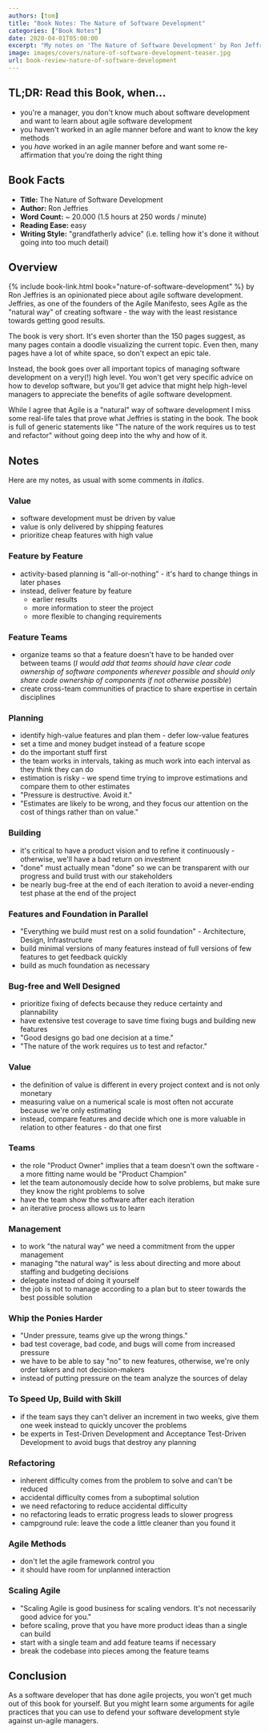 ```yaml
---
authors: [tom]
title: "Book Notes: The Nature of Software Development"
categories: ["Book Notes"]
date: 2020-04-01T05:00:00
excerpt: "My notes on 'The Nature of Software Development' by Ron Jeffries - a book about the 'natural way' of building software."
image: images/covers/nature-of-software-development-teaser.jpg
url: book-review-nature-of-software-development
---
```


## TL;DR: Read this Book, when...

* you're a manager, you don't know much about software development and want to learn about agile software development
* you haven't worked in an agile manner before and want to know the key methods
* you *have* worked in an agile manner before and want some re-affirmation that you're doing the right thing

## Book Facts

* **Title:** The Nature of Software Development
* **Author:** Ron Jeffries
* **Word Count:** ~ 20.000 (1.5 hours at 250 words / minute)
* **Reading Ease:** easy
* **Writing Style:** "grandfatherly advice" (i.e. telling how it's done it without going into too much detail)  

## Overview

{% include book-link.html book="nature-of-software-development" %} by Ron Jeffries is an opinionated piece about agile software development. Jeffries, as one of the founders of the Agile Manifesto, sees Agile as the "natural way" of creating software - the way with the least resistance towards getting good results.

The book is very short. It's even shorter than the 150 pages suggest, as many pages contain a doodle visualizing the current topic. Even then, many pages have a lot of white space, so don't expect an epic tale.

Instead, the book goes over all important topics of managing software development on a very(!) high level. You won't get very specific advice on how to develop software, but you'll get advice that might help high-level managers to appreciate the benefits of agile software development.

While I agree that Agile is a "natural" way of software development I miss some real-life tales that prove what Jeffries is stating in the book. The book is full of generic statements like "The nature of the work requires us to test and refactor" without going deep into the why and how of it. 

## Notes

Here are my notes, as usual with some comments in *italics*.

### Value
* software development must be driven by value
* value is only delivered by shipping features
* prioritize cheap features with high value

### Feature by Feature
* activity-based planning is "all-or-nothing" - it's hard to change things in later phases
* instead, deliver feature by feature
  * earlier results
  * more information to steer the project
  * more flexible to changing requirements
  
### Feature Teams
* organize teams so that a feature doesn't have to be handed over between teams (*I would add that teams should have clear code ownership of software components wherever possible and should only share code ownership of components if not otherwise possible*)
* create cross-team communities of practice to share expertise in certain disciplines

### Planning
* identify high-value features and plan them - defer low-value features
* set a time and money budget instead of a feature scope
* do the important stuff first
* the team works in intervals, taking as much work into each interval as they think they can do
* estimation is risky - we spend time trying to improve estimations and compare them to other estimates
* "Pressure is destructive. Avoid it."
* "Estimates are likely to be wrong, and they focus our attention on the cost of things rather than on value."

### Building
* it's critical to have a product vision and to refine it continuously - otherwise, we'll have a bad return on investment
* "done" must actually mean "done" so we can be transparent with our progress and build trust with our stakeholders
* be nearly bug-free at the end of each iteration to avoid a never-ending test phase at the end of the project

### Features and Foundation in Parallel
* "Everything we build must rest on a solid foundation" - Architecture, Design, Infrastructure
* build minimal versions of many features instead of full versions of few features to get feedback quickly
* build as much foundation as necessary  

### Bug-free and Well Designed
* prioritize fixing of defects because they reduce certainty and plannability
* have extensive test coverage to save time fixing bugs and building new features
* "Good designs go bad one decision at a time."
* "The nature of the work requires us to test and refactor."

### Value
* the definition of value is different in every project context and is not only monetary
* measuring value on a numerical scale is most often not accurate because we're only estimating
* instead, compare features and decide which one is more valuable in relation to other features - do that one first

### Teams
* the role "Product Owner" implies that a team doesn't own the software - a more fitting name would be "Product Champion"  
* let the team autonomously decide how to solve problems, but make sure they know the right problems to solve
* have the team show the software after each iteration
* an iterative process allows us to learn

### Management
* to work "the natural way" we need a commitment from the upper management
* managing "the natural way" is less about directing and more about staffing and budgeting decisions
* delegate instead of doing it yourself
* the job is not to manage according to a plan but to steer towards the best possible solution

### Whip the Ponies Harder
* "Under pressure, teams give up the wrong things."
* bad test coverage, bad code, and bugs will come from increased pressure
* we have to be able to say "no" to new features, otherwise, we're only order takers and not decision-makers
* instead of putting pressure on the team analyze the sources of delay

### To Speed Up, Build with Skill
* if the team says they can't deliver an increment in two weeks, give them one week instead to quickly uncover the problems
* be experts in Test-Driven Development and Acceptance Test-Driven Development to avoid bugs that destroy any planning

### Refactoring
* inherent difficulty comes from the problem to solve and can't be reduced
* accidental difficulty comes from a suboptimal solution
* we need refactoring to reduce accidental difficulty
* no refactoring leads to erratic progress leads to slower progress
* campground rule: leave the code a little cleaner than you found it

### Agile Methods
* don't let the agile framework control you 
* it should have room for unplanned interaction

### Scaling Agile
* "Scaling Agile is good business for scaling vendors. It's not necessarily good advice for you."
* before scaling, prove that you have more product ideas than a single can build
* start with a single team and add feature teams if necessary
* break the codebase into pieces among the feature teams

## Conclusion

As a software developer that has done agile projects, you won't get much out of this book for yourself. But you might learn some arguments for agile practices that you can use to defend your software development style against un-agile managers.  
